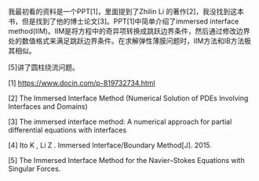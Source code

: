 我最初看的资料是一个PPT[1]，里面提到了Zhilin Li 的著作[2]，我没找到这本书，但是找到了他的博士论文[3]。PPT[1]中简单介绍了immersed interface method(IIM)。IIM是将方程中的奇异项转换成跳跃边界条件，然后通过修改边界处的数值格式来满足跳跃边界条件。在求解弹性薄膜问题时，IIM方法和IB方法极其相似。

[5]讲了圆柱绕流问题。















[1] https://www.docin.com/p-819732734.html 

[2] The Immersed Interface Method (Numerical Solution of PDEs Involving Interfaces and Domains)

[3] The immersed interface method: A numerical approach for partial differential equations with interfaces

[4] Ito K , Li Z . Immersed Interface/Boundary Method[J]. 2015. 

[5] The Immersed Interface Method for the Navier–Stokes Equations with Singular Forces.

